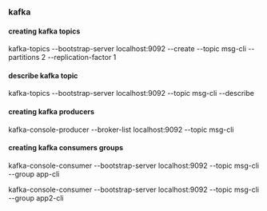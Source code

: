 ### kafka

#### creating kafka topics

kafka-topics --bootstrap-server localhost:9092 --create --topic msg-cli --partitions 2 --replication-factor 1

#### describe kafka topic

kafka-topics --bootstrap-server localhost:9092 --topic msg-cli --describe

#### creating kafka producers

kafka-console-producer --broker-list localhost:9092 --topic msg-cli

#### creating kafka consumers groups

kafka-console-consumer --bootstrap-server localhost:9092 --topic msg-cli --group app-cli

kafka-console-consumer --bootstrap-server localhost:9092 --topic msg-cli --group app2-cli


 
 
